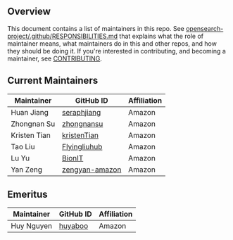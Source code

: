 ## Overview

This document contains a list of maintainers in this repo. See [opensearch-project/.github/RESPONSIBILITIES.md](https://github.com/opensearch-project/.github/blob/main/RESPONSIBILITIES.md#maintainer-responsibilities) that explains what the role of maintainer means, what maintainers do in this and other repos, and how they should be doing it. If you're interested in contributing, and becoming a maintainer, see [CONTRIBUTING](CONTRIBUTING.md).

## Current Maintainers

| Maintainer   | GitHub ID                                           | Affiliation |
| ------------ | --------------------------------------------------- | ----------- |
| Huan Jiang   | [seraphjiang](https://github.com/seraphjiang)       | Amazon      |
| Zhongnan Su  | [zhongnansu](https://github.com/zhongnansu)         | Amazon      |
| Kristen Tian | [kristenTian](https://github.com/kristenTian)       | Amazon      |
| Tao Liu      | [Flyingliuhub](https://github.com/Flyingliuhub)     | Amazon      |
| Lu Yu        | [BionIT](https://github.com/BionIT)                 | Amazon      |
| Yan Zeng     | [zengyan-amazon](https://github.com/zengyan-amazon) | Amazon      |

## Emeritus

| Maintainer    | GitHub ID                               | Affiliation |
| ------------- | --------------------------------------- | ----------- |
| Huy Nguyen    | [huyaboo](https://github.com/huyaboo)   | Amazon      |
